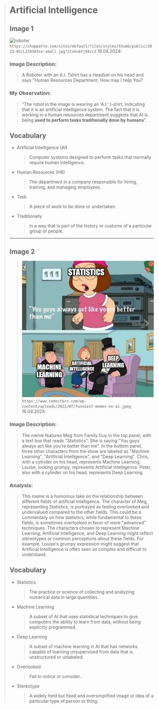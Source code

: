 
> # Artificial Intelligence
>
> ## Image 1
> ![roboter](https://chappatte.com/sites/default/files/styles/thumb/public/2023-05/L230503ce-small.jpg?itok=6Yj04ccZ) `https://chappatte.com/sites/default/files/styles/thumb/public/2023-05/L230503ce-small.jpg?itok=6Yj04ccZ`
> 16.04.2024:
>
> ### Image Description:
> > A Roboter with an A.I. Tshirt has a Headset on his head and says "Human Resources Department, How may I help You?
>
> ### My Observation:
> > "The robot in the image is wearing an 'A.I.' t-shirt, indicating that it is an artificial intelligence system. The fact that it is working in a human resources department suggests that AI is being **used to perform tasks traditionally done by humans**".
>
> ## Vocabulary
>
> - Artificial Intelligence (AI)
>   > Computer systems designed to perform tasks that normally require human intelligence.
> - Human Resources (HR)
>   > The department in a company responsible for hiring, training, and managing employees.
> - Task
>   > A piece of work to be done or undertaken.
> - Traditionally
>   > In a way that is part of the history or customs of a particular group of people.
>
> ---
>
> ## Image 2
> > ![megFamilyGuysMeme](./funniest-memes-on-ai.jpeg)`https://www.codeitbro.com/wp-content/uploads/2022/07/funniest-memes-on-ai.jpeg`
> > 16.04.2024
>
> ### Image Description:
> > The meme features Meg from Family Guy in the top panel, with a text box that reads "Statistics". She is saying "You guys always act like you're better than me". In the bottom panel, three other characters from the show are labeled as "Machine Learning", "Artificial Intelligence", and "Deep Learning". Chris, with a cylinder on his head, represents Machine Learning. Louise, looking grumpy, represents Artificial Intelligence. Peter, also with a cylinder on his head, represents Deep Learning.
>
> ### Analysis:
> > This meme is a humorous take on the relationship between different fields of artificial intelligence. The character of Meg, representing Statistics, is portrayed as feeling overlooked and undervalued compared to the other fields. This could be a commentary on how statistics, while fundamental to these fields, is sometimes overlooked in favor of more "advanced" techniques. The characters chosen to represent Machine Learning, Artificial Intelligence, and Deep Learning might reflect stereotypes or common perceptions about these fields. For example, Louise's grumpy expression might suggest that Artificial Intelligence is often seen as complex and difficult to understand.
>
> ## Vocabulary
>
> - Statistics
>   > The practice or science of collecting and analyzing numerical data in large quantities.
> - Machine Learning
>   > A subset of AI that uses statistical techniques to give computers the ability to learn from data, without being explicitly programmed.
> - Deep Learning
>   > A subset of machine learning in AI that has networks capable of learning unsupervised from data that is unstructured or unlabeled.
> - Overlooked
>   > Fail to notice or consider.
> - Stereotype
>   > A widely held but fixed and oversimplified image or idea of a particular type of person or thing.